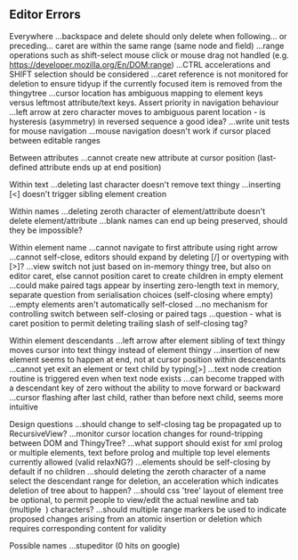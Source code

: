 Editor Errors
-------------

Everywhere
...backspace and delete should only delete when following... or preceding... caret are within the same range (same node and field)
...range operations such as shift-select mouse click or mouse drag not handled (e.g. https://developer.mozilla.org/En/DOM:range)
...CTRL accelerations and SHIFT selection should be considered
...caret reference is not monitored for deletion to ensure tidyup if the currently focused item is removed from the thingytree
...cursor location has ambiguous mapping to element keys versus leftmost attribute/text keys. Assert priority in navigation behaviour
...left arrow at zero character moves to ambiguous parent location - is hysteresis (asymmetry) in reversed sequence a good idea?
...write unit tests for mouse navigation
...mouse navigation doesn't work if cursor placed between editable ranges

Between attributes
...cannot create new attribute at cursor position (last-defined attribute ends up at end position)

Within text
...deleting last character doesn't remove text thingy
...inserting [<] doesn't trigger sibling element creation

Within names
...deleting zeroth character of element/attribute doesn't delete element/attribute
...blank names can end up being preserved, should they be impossible?

Within element name 
...cannot navigate to first attribute using right arrow
...cannot self-close, editors should expand by deleting [/] or overtyping with [>]?
...view switch not just based on in-memory thingy tree, but also on editor caret, else cannot position caret to create children in empty element
...could make paired tags appear by inserting zero-length text in memory, separate question from serialisation choices (self-closing where empty)  
...empty elements aren't automatically self-closed
...no mechanism for controlling switch between self-closing or paired tags
...question - what is caret position to permit deleting trailing slash of self-closing tag?

Within element descendants
...left arrow after element sibling of text thingy moves cursor into text thingy instead of element thingy
...insertion of new element seems to happen at end, not at cursor position within descendants
...cannot yet exit an element or text child by typing[>]
...text node creation routine is triggered even when text node exists
...can become trapped with a descendant key of zero without the ability to move forward or backward
...cursor flashing after last child, rather than before next child, seems more intuitive

Design questions
...should change to self-closing tag be propagated up to RecursiveView?
...monitor cursor location changes for round-tripping between DOM and ThingyTree? 
...what support should exist for xml prolog or multiple elements, text before prolog and multiple top level elements currently allowed (valid relaxNG?) 
...elements should be self-closing by default if no children
...should deleting the zeroth character of a name select the descendant range for deletion, an acceleration which indicates deletion of tree about to happen?
...should css 'tree' layout of element tree be optional, to permit people to view/edit the actual newline and tab (multiple &nbsp;) characters?
...should multiple range markers be used to indicate proposed changes arising from an atomic insertion or deletion which requires corresponding content for validity

Possible names
...stupeditor (0 hits on google)
